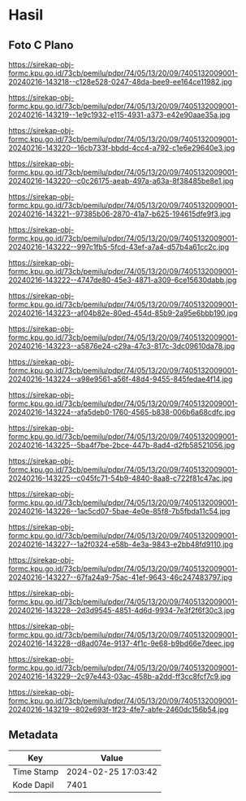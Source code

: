 # Hasil

## Foto C Plano

https://sirekap-obj-formc.kpu.go.id/73cb/pemilu/pdpr/74/05/13/20/09/7405132009001-20240216-143218--c128e528-0247-48da-bee9-ee164ce11982.jpg

https://sirekap-obj-formc.kpu.go.id/73cb/pemilu/pdpr/74/05/13/20/09/7405132009001-20240216-143219--1e9c1932-e115-4931-a373-e42e90aae35a.jpg

https://sirekap-obj-formc.kpu.go.id/73cb/pemilu/pdpr/74/05/13/20/09/7405132009001-20240216-143220--16cb733f-bbdd-4cc4-a792-c1e6e29640e3.jpg

https://sirekap-obj-formc.kpu.go.id/73cb/pemilu/pdpr/74/05/13/20/09/7405132009001-20240216-143220--c0c26175-aeab-497a-a63a-8f38485be8e1.jpg

https://sirekap-obj-formc.kpu.go.id/73cb/pemilu/pdpr/74/05/13/20/09/7405132009001-20240216-143221--97385b06-2870-41a7-b625-194615dfe9f3.jpg

https://sirekap-obj-formc.kpu.go.id/73cb/pemilu/pdpr/74/05/13/20/09/7405132009001-20240216-143222--997c1fb5-5fcd-43ef-a7a4-d57b4a61cc2c.jpg

https://sirekap-obj-formc.kpu.go.id/73cb/pemilu/pdpr/74/05/13/20/09/7405132009001-20240216-143222--4747de80-45e3-4871-a309-6ce15630dabb.jpg

https://sirekap-obj-formc.kpu.go.id/73cb/pemilu/pdpr/74/05/13/20/09/7405132009001-20240216-143223--af04b82e-80ed-454d-85b9-2a95e6bbb190.jpg

https://sirekap-obj-formc.kpu.go.id/73cb/pemilu/pdpr/74/05/13/20/09/7405132009001-20240216-143223--a5876e24-c29a-47c3-817c-3dc09610da78.jpg

https://sirekap-obj-formc.kpu.go.id/73cb/pemilu/pdpr/74/05/13/20/09/7405132009001-20240216-143224--a98e9561-a56f-48d4-9455-845fedae4f14.jpg

https://sirekap-obj-formc.kpu.go.id/73cb/pemilu/pdpr/74/05/13/20/09/7405132009001-20240216-143224--afa5deb0-1760-4565-b838-006b6a68cdfc.jpg

https://sirekap-obj-formc.kpu.go.id/73cb/pemilu/pdpr/74/05/13/20/09/7405132009001-20240216-143225--5ba4f7be-2bce-447b-8ad4-d2fb58521056.jpg

https://sirekap-obj-formc.kpu.go.id/73cb/pemilu/pdpr/74/05/13/20/09/7405132009001-20240216-143225--c045fc71-54b9-4840-8aa8-c722f81c47ac.jpg

https://sirekap-obj-formc.kpu.go.id/73cb/pemilu/pdpr/74/05/13/20/09/7405132009001-20240216-143226--1ac5cd07-5bae-4e0e-85f8-7b5fbda11c54.jpg

https://sirekap-obj-formc.kpu.go.id/73cb/pemilu/pdpr/74/05/13/20/09/7405132009001-20240216-143227--1a2f0324-e58b-4e3a-9843-e2bb48fd9110.jpg

https://sirekap-obj-formc.kpu.go.id/73cb/pemilu/pdpr/74/05/13/20/09/7405132009001-20240216-143227--67fa24a9-75ac-41ef-9643-46c247483797.jpg

https://sirekap-obj-formc.kpu.go.id/73cb/pemilu/pdpr/74/05/13/20/09/7405132009001-20240216-143228--2d3d9545-4851-4d6d-9934-7e3f2f6f30c3.jpg

https://sirekap-obj-formc.kpu.go.id/73cb/pemilu/pdpr/74/05/13/20/09/7405132009001-20240216-143228--d8ad074e-9137-4f1c-9e68-b9bd66e7deec.jpg

https://sirekap-obj-formc.kpu.go.id/73cb/pemilu/pdpr/74/05/13/20/09/7405132009001-20240216-143229--2c97e443-03ac-458b-a2dd-ff3cc8fcf7c9.jpg

https://sirekap-obj-formc.kpu.go.id/73cb/pemilu/pdpr/74/05/13/20/09/7405132009001-20240216-143219--802e693f-1f23-4fe7-abfe-2460dc156b54.jpg


## Metadata

| Key        | Value               |
| ---------- | ------------------- |
| Time Stamp | 2024-02-25 17:03:42 |
| Kode Dapil | 7401                |



